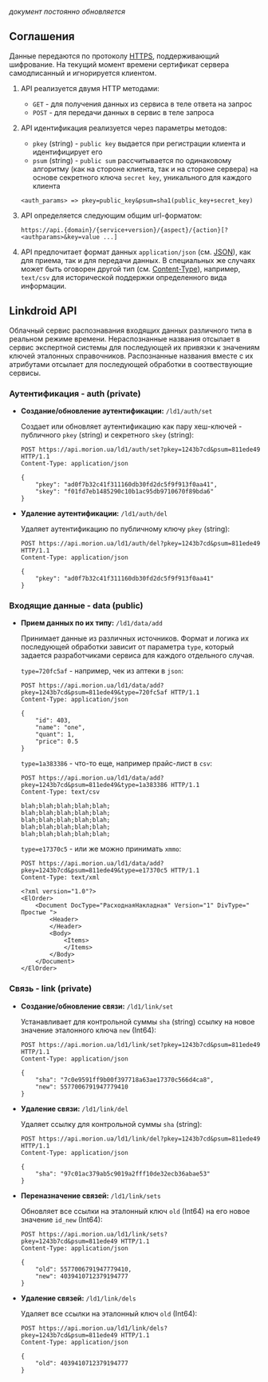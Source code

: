 *документ постоянно обновляется*

## Соглашения 

Данные передаются по протоколу [HTTPS](http://ru.wikipedia.org/wiki/HTTPS), поддерживающий шифрование. На текущий момент времени сертификат сервера самодписанный и игнорируется клиентом.

1. API реализуется двумя HTTP методами: 

	* `GET` - для получения данных из сервиса в теле ответа на запрос
	* `POST` - для передачи данных в сервис в теле запроса

2. API идентификация реализуется через параметры методов:

	* `pkey` (string) - `public key` выдается при регистрации клиента и идентифицирует его
	* `psum` (string) - `public sum` рассчитывается по одинаковому алгоритму (как на стороне клиента, так и на стороне сервера) на основе секретного ключа `secret key`, уникального для каждого клиента

	`<auth_params> => pkey=public_key&psum=sha1(public_key+secret_key)`
	
3. API определяется следующим общим url-форматом:

	```
	https://api.{domain}/{service+version}/{aspect}/{action}[?<authparams>&key=value ...]
	```

4. API предпочитает формат данных `application/json` (см. [JSON](http://json.org/)), как для приема, так и для передачи данных. В специальных же случаях может быть оговорен другой тип (см. [Content-Type](http://en.wikipedia.org/wiki/Mime_type)), например, `text/csv` для исторической поддержки определенного вида информации.

## Linkdroid API

Облачный сервис распознавания входящих данных различного типа в реальном режиме времени. Нераспознанные названия отсылает в сервис экспертной системы для последующей их привязки к значениям ключей эталонных справочников. Распознанные названия вместе с их атрибутами отсылает для последующей обработки в соотвествующие сервисы.

### Аутентификация - auth (private)

* **Создание/обновление аутентификации:** `/ld1/auth/set`

	Создает или обновляет аутентификацию как пару хеш-ключей - публичного `pkey` (string) и секретного `skey` (string):

	```
	POST https://api.morion.ua/ld1/auth/set?pkey=1243b7cd&psum=811ede49 HTTP/1.1
	Content-Type: application/json
	
	{
		"pkey": "ad0f7b32c41f311160db30fd2dc5f9f913f0aa41",
		"skey": "f01fd7eb1485290c10b1ac95db9710670f89bda6"
	}
	```

* **Удаление аутентификации:** `/ld1/auth/del`

	Удаляет аутентификацию по публичному ключу `pkey` (string):

	```
	POST https://api.morion.ua/ld1/auth/del?pkey=1243b7cd&psum=811ede49 HTTP/1.1
	Content-Type: application/json
	
	{
		"pkey": "ad0f7b32c41f311160db30fd2dc5f9f913f0aa41"
	}
	```

### Входящие данные - data (public)

* **Прием данных по их типу:** `/ld1/data/add`

	Принимает данные из различных источников. Формат и логика их последующей обработки зависит от параметра `type`, который задается разработчиками сервиса для каждого отдельного случая.

	`type=720fc5af` - например, чек из аптеки в `json`:

	```
	POST https://api.morion.ua/ld1/data/add?pkey=1243b7cd&psum=811ede49&type=720fc5af HTTP/1.1
	Content-Type: application/json

	{
		"id": 403,
		"name": "one",
		"quant": 1,
		"price": 0.5
	}
	```

	`type=1a383386` - что-то еще, например прайс-лист в `csv`:

	```
	POST https://api.morion.ua/ld1/data/add?pkey=1243b7cd&psum=811ede49&type=1a383386 HTTP/1.1
	Content-Type: text/csv

	blah;blah;blah;blah;blah;
	blah;blah;blah;blah;blah;
	blah;blah;blah;blah;blah;
	blah;blah;blah;blah;blah;
	blah;blah;blah;blah;blah;
	```	

	`type=e17370c5` - или же можно принимать `xmmo`: 

	```
	POST https://api.morion.ua/ld1/data/add?pkey=1243b7cd&psum=811ede49&type=e17370c5 HTTP/1.1
	Content-Type: text/xml

	<?xml version="1.0"?>
	<ElOrder> 
		<Document DocType="РасходнаяНакладная" Version="1" DivType=" Простые ">
			<Header> 
			</Header> 
			<Body>
				<Items>
				</Items>
			</Body> 
		</Document> 
	</ElOrder> 
	```

### Связь - link (private)

* **Создание/обновление связи:** `/ld1/link/set` 
	
	Устанавливает для контрольной суммы `sha` (string) ссылку на новое значение эталонного ключа `new` (Int64):

	```
	POST https://api.morion.ua/ld1/link/set?pkey=1243b7cd&psum=811ede49 HTTP/1.1
	Content-Type: application/json
	
	{
		"sha": "7c0e9591ff9b00f397718a63ae17370c566d4ca8",
		"new": 5577006791947779410
	}
	```

* **Удаление связи:** `/ld1/link/del`
	
	Удаляет ссылку для контрольной суммы `sha` (string):

	```
	POST https://api.morion.ua/ld1/link/del?pkey=1243b7cd&psum=811ede49 HTTP/1.1
	Content-Type: application/json

	{
		"sha": "97c01ac379ab5c9019a2fff10de32ecb36abae53"
	}
	```

* **Переназначение связей:** `/ld1/link/sets`

	Обновляет все ссылки на эталонный ключ `old` (Int64) на его новое значение `id_new` (Int64):

	```
	POST https://api.morion.ua/ld1/link/sets?pkey=1243b7cd&psum=811ede49 HTTP/1.1
	Content-Type: application/json

	{
		"old": 5577006791947779410,
		"new": 4039410712379194777
	}
	```

* **Удаление связей:** `/ld1/link/dels`

	Удаляет все ссылки на эталонный ключ `old` (Int64):

	```
	POST https://api.morion.ua/ld1/link/dels?pkey=1243b7cd&psum=811ede49 HTTP/1.1
	Content-Type: application/json

	{
		"old": 4039410712379194777
	}
	```
